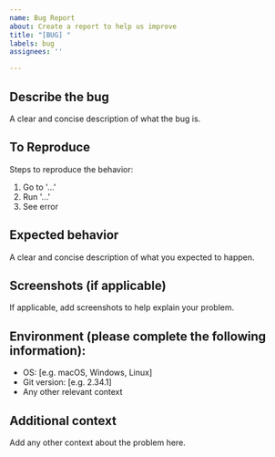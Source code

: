 ```yaml
---
name: Bug Report
about: Create a report to help us improve
title: "[BUG] "
labels: bug
assignees: ''

---
```


## Describe the bug
A clear and concise description of what the bug is.

## To Reproduce
Steps to reproduce the behavior:
1. Go to '...'
2. Run '...'
3. See error

## Expected behavior
A clear and concise description of what you expected to happen.

## Screenshots (if applicable)
If applicable, add screenshots to help explain your problem.

## Environment (please complete the following information):
- OS: [e.g. macOS, Windows, Linux]
- Git version: [e.g. 2.34.1]
- Any other relevant context

## Additional context
Add any other context about the problem here.

